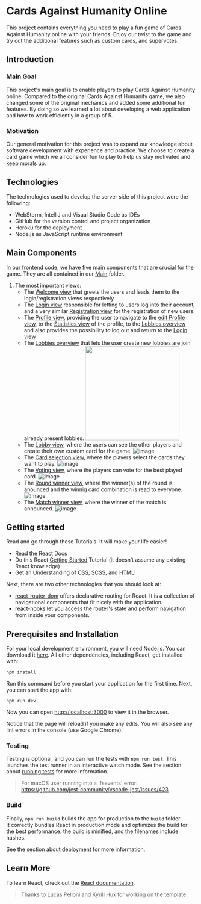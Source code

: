 # Cards Against Humanity Online
This project contains everything you need to play a fun game of Cards Against Humanity online with your friends. Enjoy our twist to the game and try out the additional features such as custom cards, and supervotes. 
## Introduction
### Main Goal
This project's main goal is to enable players to play Cards Against Humanity online. Compared to the original Cards Against Humanity game, we also changed some of the original mechanics and added some additional fun features. By doing so we learned a lot about developing a web application and how to work efficiently in a group of 5.

### Motivation
Our general motivation for this project was to expand our knowledge about software development with experience and practice. We choose to create a card game which we all consider fun to play to help us stay motivated and keep morals up.

## Technologies
The technologies used to develop the server side of this project were the following:

-   WebStorm, IntelliJ and Visual Studio Code as IDEs
-   GitHub for the version control and project organization
-   Heroku for the deployment
-   Node.js as JavaScript runtime environment

## Main Components
In our frontend code, we have five main components that are crucial for the game. They are all contained in our [Main](/src/) folder. 
1.  The most important views:
    -  The [Welcome view](src/components/views/StartPage.js) that greets the users and leads them to the login/registration views respectively
    -  The [Login view](src/components/views/Login.js) responsible for letting to users log into their account, and a very similar [Registration view](src/components/views/Registration.js) for the registration of new users.
    -  The [Profile view](src/components/views/ProfilePage.js), providing the user to navigate to the [edit Profile view](src/components/views/EditProfile.js), to the [Statistics view](src/components/views/Statistics.js) of the profile, to the [Lobbies overview](src/components/views/JoinLobby.js) and also provides the possibility to log out and return to the [Login view](src/components/views/Login.js)
    -  The [Lobbies overview](src/components/views/JoinLobby.js) that lets the user create new lobbies are join already present lobbies. <img src="https://user-images.githubusercontent.com/91260375/170558623-d770e333-95d2-4a32-8fbc-0328b105bd89.png" width=250>
    -  The [Lobby view](src/components/views/Lobby.js), where the users can see the other players and create their own custom card for the game. ![image](https://user-images.githubusercontent.com/91260375/170559234-79c40f85-0327-4550-9421-6e91d8dc5be6.png )
    -  The [Card selection view](src/components/views/Round.js), where the players select the cards they want to play. ![image](https://user-images.githubusercontent.com/91260375/170560319-b821abb6-12ef-4a47-ad64-aae0e037eae1.png)
    -  The [Voting view](src/components/views/Voting.js), where the players can vote for the best played card. ![image](https://user-images.githubusercontent.com/91260375/170560372-dc776860-016b-4278-bb44-20de836b0de6.png)
    -  The [Round winner view](src/components/views/Winner.js), where the winner(s) of the round is anounced and the winnig card combination is read to everyone. ![image](https://user-images.githubusercontent.com/91260375/170560441-ee93f5cf-6804-4ae5-9dfe-02ae05eb826e.png)
    -  The [Match winner view](src/components/views/MatchRanking.js), where the winner of the match is announced. ![image](https://user-images.githubusercontent.com/91260375/170559865-fda30733-0755-4629-bfe0-ab9acdc9be09.png)








## Getting started

Read and go through these Tutorials. It will make your life easier!

- Read the React [Docs](https://reactjs.org/docs/getting-started.html)
- Do this React [Getting Started](https://reactjs.org/tutorial/tutorial.html) Tutorial (it doesn’t assume any existing React knowledge)
- Get an Understanding of [CSS](https://www.w3schools.com/Css/), [SCSS](https://sass-lang.com/documentation/syntax), and [HTML](https://www.w3schools.com/html/html_intro.asp)!

Next, there are two other technologies that you should look at:

* [react-router-dom](https://reacttraining.com/react-router/web/guides/quick-start) offers declarative routing for React. It is a collection of navigational components that fit nicely with the application. 
* [react-hooks](https://reactrouter.com/web/api/Hooks) let you access the router's state and perform navigation from inside your components.

## Prerequisites and Installation
For your local development environment, you will need Node.js. You can download it [here](https://nodejs.org). All other dependencies, including React, get installed with:

```npm install```

Run this command before you start your application for the first time. Next, you can start the app with:

```npm run dev```

Now you can open [http://localhost:3000](http://localhost:3000) to view it in the browser.

Notice that the page will reload if you make any edits. You will also see any lint errors in the console (use Google Chrome).

### Testing
Testing is optional, and you can run the tests with `npm run test`.
This launches the test runner in an interactive watch mode. See the section about [running tests](https://facebook.github.io/create-react-app/docs/running-tests) for more information.

> For macOS user running into a 'fsevents' error: https://github.com/jest-community/vscode-jest/issues/423

### Build
Finally, `npm run build` builds the app for production to the `build` folder.<br>
It correctly bundles React in production mode and optimizes the build for the best performance: the build is minified, and the filenames include hashes.<br>

See the section about [deployment](https://facebook.github.io/create-react-app/docs/deployment) for more information.

## Learn More

To learn React, check out the [React documentation](https://reactjs.org/).


> Thanks to Lucas Pelloni and Kyrill Hux for working on the template.
